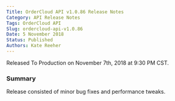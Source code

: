 ```yaml
---
Title: OrderCloud API v1.0.86 Release Notes
Category: API Release Notes
Tags: OrderCloud API
Slug: ordercloud-api-v1.0.86
Date: 5 November 2018
Status: Published
Authors: Kate Reeher
---
```

Released To Production on November 7th, 2018 at 9:30 PM CST.

### Summary

Release consisted of minor bug fixes and performance tweaks.






